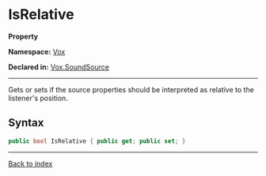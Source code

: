 # IsRelative

**Property**

**Namespace:** [Vox](Vox.md)

**Declared in:** [Vox.SoundSource](Vox.SoundSource.md)

------



Gets or sets if the source properties should be interpreted as relative
to the listener's position.


## Syntax

```csharp
public bool IsRelative { public get; public set; }
```

------

[Back to index](index.md)